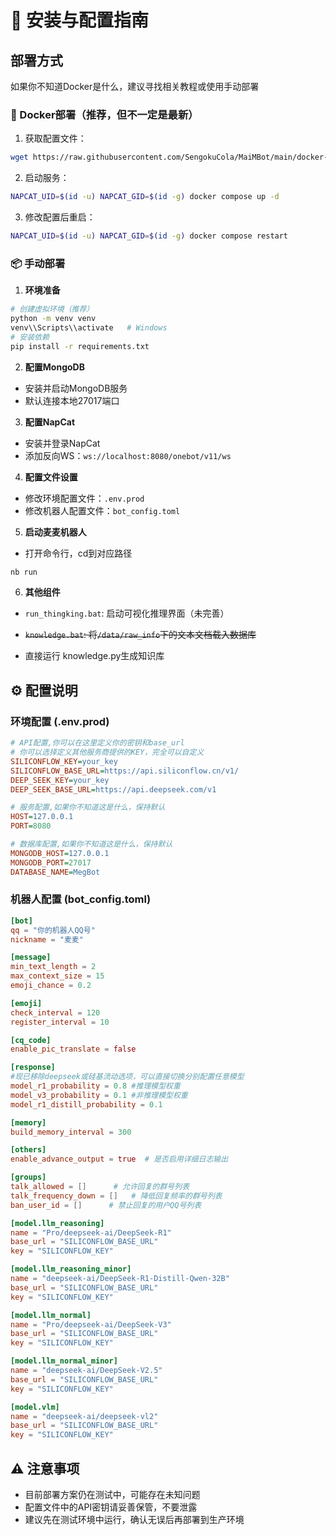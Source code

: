 # 🔧 安装与配置指南

## 部署方式

如果你不知道Docker是什么，建议寻找相关教程或使用手动部署

### 🐳 Docker部署（推荐，但不一定是最新）

1. 获取配置文件：
```bash
wget https://raw.githubusercontent.com/SengokuCola/MaiMBot/main/docker-compose.yml
```

2. 启动服务：
```bash
NAPCAT_UID=$(id -u) NAPCAT_GID=$(id -g) docker compose up -d
```

3. 修改配置后重启：
```bash
NAPCAT_UID=$(id -u) NAPCAT_GID=$(id -g) docker compose restart
```

### 📦 手动部署

1. **环境准备**
```bash
# 创建虚拟环境（推荐）
python -m venv venv
venv\\Scripts\\activate   # Windows
# 安装依赖
pip install -r requirements.txt
```

2. **配置MongoDB**
- 安装并启动MongoDB服务
- 默认连接本地27017端口

3. **配置NapCat**
- 安装并登录NapCat
- 添加反向WS：`ws://localhost:8080/onebot/v11/ws`

4. **配置文件设置**
- 修改环境配置文件：`.env.prod`
- 修改机器人配置文件：`bot_config.toml`

5. **启动麦麦机器人**
- 打开命令行，cd到对应路径
```bash
nb run
```

6. **其他组件**
- `run_thingking.bat`: 启动可视化推理界面（未完善）

- ~~`knowledge.bat`: 将`/data/raw_info`下的文本文档载入数据库~~
- 直接运行 knowledge.py生成知识库

## ⚙️ 配置说明

### 环境配置 (.env.prod)
```ini
# API配置,你可以在这里定义你的密钥和base_url
# 你可以选择定义其他服务商提供的KEY，完全可以自定义
SILICONFLOW_KEY=your_key
SILICONFLOW_BASE_URL=https://api.siliconflow.cn/v1/
DEEP_SEEK_KEY=your_key
DEEP_SEEK_BASE_URL=https://api.deepseek.com/v1

# 服务配置,如果你不知道这是什么，保持默认
HOST=127.0.0.1
PORT=8080

# 数据库配置,如果你不知道这是什么，保持默认
MONGODB_HOST=127.0.0.1
MONGODB_PORT=27017
DATABASE_NAME=MegBot
```

### 机器人配置 (bot_config.toml)
```toml
[bot]
qq = "你的机器人QQ号"
nickname = "麦麦"

[message]
min_text_length = 2
max_context_size = 15
emoji_chance = 0.2

[emoji]
check_interval = 120
register_interval = 10

[cq_code]
enable_pic_translate = false

[response]
#现已移除deepseek或硅基流动选项，可以直接切换分别配置任意模型
model_r1_probability = 0.8 #推理模型权重
model_v3_probability = 0.1 #非推理模型权重
model_r1_distill_probability = 0.1

[memory]
build_memory_interval = 300

[others]
enable_advance_output = true  # 是否启用详细日志输出

[groups]
talk_allowed = []      # 允许回复的群号列表
talk_frequency_down = []   # 降低回复频率的群号列表
ban_user_id = []      # 禁止回复的用户QQ号列表

[model.llm_reasoning]
name = "Pro/deepseek-ai/DeepSeek-R1"
base_url = "SILICONFLOW_BASE_URL"
key = "SILICONFLOW_KEY"

[model.llm_reasoning_minor]
name = "deepseek-ai/DeepSeek-R1-Distill-Qwen-32B"
base_url = "SILICONFLOW_BASE_URL"
key = "SILICONFLOW_KEY"

[model.llm_normal]
name = "Pro/deepseek-ai/DeepSeek-V3"
base_url = "SILICONFLOW_BASE_URL"
key = "SILICONFLOW_KEY"

[model.llm_normal_minor]
name = "deepseek-ai/DeepSeek-V2.5"
base_url = "SILICONFLOW_BASE_URL"
key = "SILICONFLOW_KEY"

[model.vlm]
name = "deepseek-ai/deepseek-vl2"
base_url = "SILICONFLOW_BASE_URL"
key = "SILICONFLOW_KEY"
```

## ⚠️ 注意事项

- 目前部署方案仍在测试中，可能存在未知问题
- 配置文件中的API密钥请妥善保管，不要泄露
- 建议先在测试环境中运行，确认无误后再部署到生产环境 